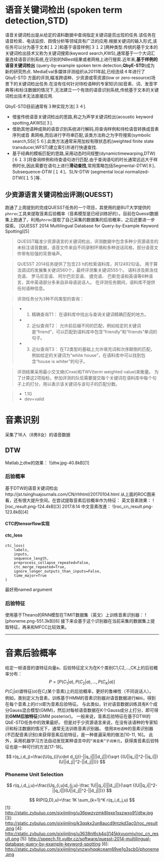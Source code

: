 # 语音关键词检出 (spoken term detection,STD)

语音关键词检出是从给定的语料数据中查询指定关键词是否出现的任务.该任务在语音检索、电话监控、舆情分析等领域具有广泛的应用.根据关键词的输入形式,该任务可以分为基于文本[１２]和基于语音样例[３１２]两种类型.传统的基于文本的关键词检出技术又称为关键词搜索(keyword search,KWS),通常基于一个大词汇量连续语音识别系统,在识别的NBest结果或者网格上进行搜索.近年来,**基于样例的语音关键词检出** (query-by-example spoken term detection,**QbyE-STD**)成为新的研究热点.
MediaEval多媒体评测组织从2011年起,已经连续４年进行了 QbyE-STD 方面的评测,瞄准跨语种、少资源或零资源(low or zero-resource)场景下的关键词检出任务.在没有任何针对待检语种的专家知识(如音素、词、发音字典等)和标注数据的情况下,无法建立一个有效的语音识别系统,传统基于文本的关键词检出技术无法直接应用.

QbyE-STD目前通常有３种实现方法[３４].

- 借鉴传统语音关键词检出的思路,称之为声学关键词检出(acoustic keyword spotting,AKWS)[３].
- 借助其他语种成熟的语音识别系统进行解码,将查询样例和待检语音转换成音素序列或音
素网格,而后进行字符串匹配,该类方法称之为字符搜索(symbolic search,SS)[５６].此类方法通常采用加权有限状态机(weighted finite state transducer,WFST)建立索引并进行快速查找.
- 基于经典的模板匹配的思路,采用动态时间规整(dynamictimewarping,DTW)[６１３]将查询样例和待查语句进行匹配.由于查询语句的时长通常远远大于样例时长,因此需要在语句上进行**滑动查找**,常用策略包括Segmental-DTW[８]、Subsequence-DTW
[１４]、SLN-DTW (segmental local normalized-DTW)[１５]等.

## 少资源语言关键词检出评测(QUESST)

跑通了上周提到的完成QUESST任务的一个项目，其使用的是BUT大学提供的`phnrec`工具来提取音素后验概率（音素模型是已经训练好的）。目前在Quesst数据集上跑通了，利用`phnrec`提取了自己采集的数据集的后验概率，之后还要进一步探索。
[QUESST 2014 Multilingual Database for Query-by-Example Keyword Spotting][5]

> QUESST瞄准少资源语言的关键词检出，评测数据中包含多种少资源语言的未标注语音数据，语音文件来自不同录制环境和多种说话风格，部分语音文件带有较强的背景噪声。

> QUESST 2014任务提供了包含23 h的检索语料库，共12492句话。 用于算法调试的发展集关键词560个，最终评测集关键词555个。 语料涉及斯洛伐克语、 罗马尼亚语、 阿尔巴尼亚语、 捷克语、 巴斯克语和英语等6种语言，其中英语部分多来自非母语说话人。 在评测任务期间，语料库不提供任何语种信息。

> 评测任务分为3种不同类型的查询：

> - 1) 精确查询T1： 在语料库中找出与查询关键词精确匹配的地方。
> - 2) 近似查询T2： 允许前后缀不同的匹配，例如给定的关键词是“friend”，可以匹配到语料库中包含“friendly”和“friends”单词的句子。
> - 3) 近似查询T3： 在T2类型的基础上允许填充词和次序颠倒的匹配，例如给定的关键词为“white house”，在语料库中可以找到包含“house is whiter”的句子。

> 评测结果采用最小交叉熵(Cnxe)和TWV(term weighted value)来衡量。 为了计算这2项指标，参加评测的队伍需要提交每个关键词在语料库中每个句子上的打分，用以表示该关键词与该句子的匹配分数。

> - 1.1G
> - dev+valid

# 音素识别

采集了16人（8男8女）的语音数据

## DTW

Matlab上dtw的效果：
![dtw.jpg-40.8kB][1]


### 后验概率
基于DTW的语音关键词检出http://jst.tsinghuajournals.com/CN/rhhtml/20170104.html
从上面的ROC图来看，还有很大提升空间。在尝试提取音素后验概率作为特征：
英文音素效果：
![roc_result.png-124.4kB][3]
2017.8.14 中文音素改進：
![roc_cn_result.png-123.8kB][4]
#### CTC的tensorflow实现
#### ctc_loss
```
ctc_loss(
    labels,
    inputs,
    sequence_length,
    preprocess_collapse_repeated=False,
    ctc_merge_repeated=True,
    ignore_longer_outputs_than_inputs=False,
    time_major=True
)
```
最好用named argument

### 后验特征

使用基于Theano的RNN模型在TIMIT数据集（英文）上训练音素识别器：
![phoneme.png-551.3kB][6]
接下来会基于这个识别器在当前采集的数据集上提取特征，再来和MFCC比较效果。

---

# 音素后验概率

给定一帧语音的谱特征向量a，后验特征定义为在K个类别C1,C2,…,CK上的后验概率分布：
$$
P = [P(C_1|a),P(C_2|a),\dots,P(C_K|a)]
$$
$P(C_i|a)$谱特征($a$)在$C_i$(某个音素)上的后验概率，更好的鲁棒性（不同说话人）。 
例如，类别定义为音素，训练基于HMM的音素识别器对语音数据进行`解码`，得到在每个音素上的`打分`即为音素后验特征。 与此类似，针对语音数据训练具有K个成分Gauss混合模型(GMM)，然后对每帧语音数据在K个Gauss成分上打分，即可得到**GMM后验特征**(GMM posterior)。 
一般来说，音素后验特征在基于DTW的QbE-STD任务中的效果最好。 但是对于少资源语言来说，在没有该语种的专家知识和标注数据的情况下，通常无法训练音素识别器。 借用`其他语种`的音素识别器(不匹配音素识别)来获得音素后验特征，是一种普遍采用的做法[10-11, 16]。 此外，采用机器学习方法自动发现某种语言中的`“类音素”子词单元`，获得类音素后验特征也是一种可行的方法[17-18]。

$$
r(q_i,d_j)=\frac{U(q_{i}\cdot d_{j})-||q_i||||d_j||}{\sqrt {(U||q_i||^2-||q_i||)(U||d_j||^2-||d_j||)}}
$$

### Phoneme Unit Selection
$$
r(q_i,d_j,u)=\frac{Uq_{i,u}d_{j,u}-\frac 1U||q_i||||d_j||}{\sqrt {(U||q_i||^2-||q_i||)(U||d_j||^2-||d_j||)}}
$$

$$
R(P(Q,D),u)=\frac 1K \sum_{k=1}^K r(q_i,d_j,u)
$$
  [1]: http://static.zybuluo.com/sixijinling/u36pwzvzmk8lqxp1sszwxo91/dtw.jpg
  [3]: http://static.zybuluo.com/sixijinling/k3qqkx2un8aucd9ntzkd3ac0/roc_result.png
  [4]: http://static.zybuluo.com/sixijinling/u3638nl6ck4q3145kkvuomiv/roc_cn_result.png
  [5]: http://speech.fit.vutbr.cz/software/quesst-2014-multilingual-database-query-by-example-keyword-spotting
  [6]: http://static.zybuluo.com/sixijinling/ynzwvhqqkceam69ye1g3scb0/phoneme.png